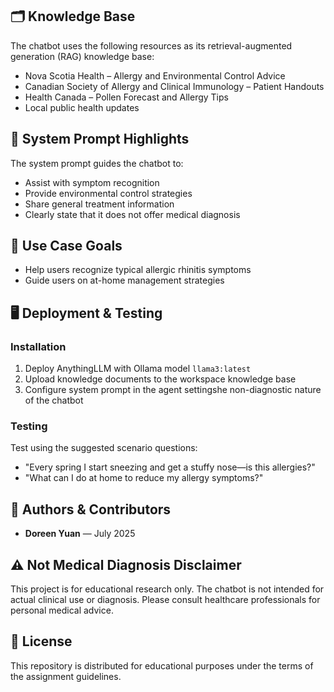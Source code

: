 ## 🗂 Knowledge Base
The chatbot uses the following resources as its retrieval-augmented generation (RAG) knowledge base:
- Nova Scotia Health – Allergy and Environmental Control Advice
- Canadian Society of Allergy and Clinical Immunology – Patient Handouts
- Health Canada – Pollen Forecast and Allergy Tips
- Local public health updates
## 💬 System Prompt Highlights
The system prompt guides the chatbot to:
- Assist with symptom recognition
- Provide environmental control strategies
- Share general treatment information
- Clearly state that it does not offer medical diagnosis
## 🎯 Use Case Goals
- Help users recognize typical allergic rhinitis symptoms
- Guide users on at-home management strategies
## 🖥 Deployment & Testing
### Installation
1. Deploy AnythingLLM with Ollama model `llama3:latest`
2. Upload knowledge documents to the workspace knowledge base
3. Configure system prompt in the agent settingshe non-diagnostic nature of the chatbot
### Testing
Test using the suggested scenario questions:
- "Every spring I start sneezing and get a stuffy nose—is this allergies?"
- "What can I do at home to reduce my allergy symptoms?"
## 👥 Authors & Contributors
- **Doreen Yuan** — July 2025
## ⚠ Not Medical Diagnosis Disclaimer
This project is for educational research only. The chatbot is not intended for actual clinical use or diagnosis. Please consult healthcare professionals for personal medical advice.
## 📜 License
This repository is distributed for educational purposes under the terms of the assignment guidelines.
